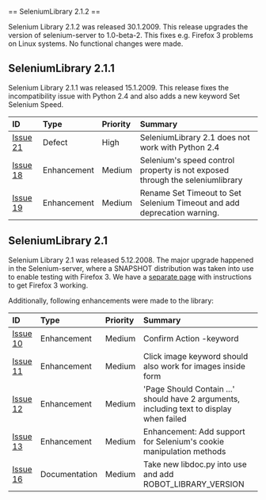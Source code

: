 ﻿== SeleniumLibrary 2.1.2 ==

Selenium Library 2.1.2 was released 30.1.2009.
This release upgrades the version of selenium-server to 1.0-beta-2.
This fixes e.g. Firefox 3 problems on Linux systems.
No functional changes were made.


## SeleniumLibrary 2.1.1 ##

Selenium Library 2.1.1 was released 15.1.2009.
This release fixes the incompatibility issue with Python 2.4 and also adds a new keyword Set Selenium Speed.

| **ID** | **Type** | **Priority** | **Summary** |
|:-------|:---------|:-------------|:------------|
| [Issue 21](https://code.google.com/p/robotframework-seleniumlibrary/issues/detail?id=21) | Defect   | High         | SeleniumLibrary 2.1 does not work with Python 2.4 |
| [Issue 18](https://code.google.com/p/robotframework-seleniumlibrary/issues/detail?id=18) | Enhancement | Medium       | Selenium's speed control property is not exposed through the seleniumlibrary |
| [Issue 19](https://code.google.com/p/robotframework-seleniumlibrary/issues/detail?id=19) | Enhancement | Medium       | Rename Set Timeout to Set Selenium Timeout and add deprecation warning. |

## SeleniumLibrary 2.1 ##

Selenium Library 2.1 was released 5.12.2008.
The major upgrade happened in the Selenium-server, where a SNAPSHOT distribution was taken into use to enable testing with Firefox 3.
We have a [separate page](UsingDifferentBrowsers.md) with instructions to get Firefox 3 working.

Additionally, following enhancements were made to the library:

| **ID** | **Type** | **Priority** | **Summary** |
|:-------|:---------|:-------------|:------------|
| [Issue 10](https://code.google.com/p/robotframework-seleniumlibrary/issues/detail?id=10) | Enhancement | Medium       | Confirm Action -keyword |
| [Issue 11](https://code.google.com/p/robotframework-seleniumlibrary/issues/detail?id=11) | Enhancement | Medium       | Click image keyword should also work for images inside form |
| [Issue 12](https://code.google.com/p/robotframework-seleniumlibrary/issues/detail?id=12) | Enhancement | Medium       | 'Page Should Contain ...' should have 2 arguments, including text to display when failed |
| [Issue 13](https://code.google.com/p/robotframework-seleniumlibrary/issues/detail?id=13) | Enhancement | Medium       | Enhancement: Add support for Selenium's cookie manipulation methods |
| [Issue 16](https://code.google.com/p/robotframework-seleniumlibrary/issues/detail?id=16) | Documentation | Medium       | Take new libdoc.py into use and add ROBOT\_LIBRARY\_VERSION |

